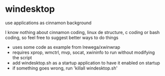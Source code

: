 # windesktop
use applications as cinnamon background

I know nothing about cinnamon coding, linux de structure, c coding or bash coding, so feel free to suggest better ways to do things

- uses some code as example from lrewega/xwinwrap
- requires xprop, wmctrl, mvp, socat, xwininfo to run without modifying the script
- add windesktop.sh as a startup application to have it enabled on startup
- if something goes wrong, run 'killall windesktop.sh'
